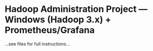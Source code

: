 # Hadoop Administration Project — Windows (Hadoop 3.x) + Prometheus/Grafana

...see files for full instructions...
